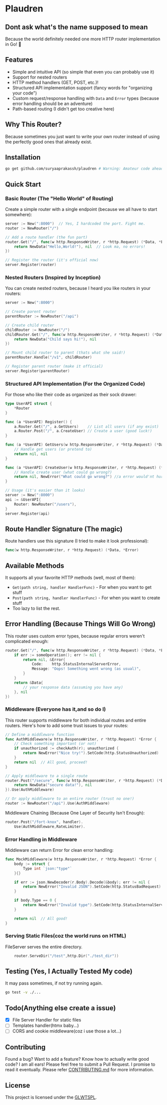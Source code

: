 # Plaudren

## Dont ask what's the name supposed to mean

Because the world definitely needed one more HTTP router implementation in Go! 🎉

## Features

- Simple and intuitive API (so simple that even you can probably use it)
- Support for nested routers
- HTTP method handlers (GET, POST, etc.)!
- Structured API implementation support (fancy words for "organizing your code")
- Custom request/response handling with `Data` and `Error` types (because error handling should be an adventure)
- Path-based routing (I didn't get too creative here)

## Why This Router?

Because sometimes you just want to write your own router instead of using the perfectly good ones that already exist.

## Installation

```bash
go get github.com/suryaaprakassh/plaudren # Warning: Amateur code ahead
```

## Quick Start

### Basic Router (The "Hello World" of Routing)

Create a simple router with a single endpoint (because we all have to start somewhere):

```go
server := New(":8000")  // Yes, I hardcoded the port. Fight me.
router := NewRouter("/")

// Add a route handler (the fun part)
router.Get("/", func(w http.ResponseWriter, r *http.Request) (*Data, *Error) {
    return NewData("Hello,World!"), nil  // Look ma, no errors!
})

// Register the router (it's official now)
server.Register(router)
```

### Nested Routers (Inspired by Inception)

You can create nested routers, because I heard you like routers in your routers:

```go
server := New(":8000")

// Create parent router
parentRouter := NewRouter("/api")

// Create child router
childRouter := NewRouter("/")
childRouter.Get("/", func(w http.ResponseWriter, r *http.Request) (*Data, *Error) {
    return NewData("Child says hi!"), nil
})

// Mount child router to parent (thats what she said!)
parentRouter.Handle("/v1", childRouter)

// Register parent router (make it official)
server.Register(parentRouter)
```

### Structured API Implementation (For the Organized Code)

For those who like their code as organized as their sock drawer:

```go
type UserAPI struct {
    *Router
}

func (a *UserAPI) Register() {
    a.Router.Get("/", a.GetUsers)    // List all users (if any exist)
    a.Router.Post("/", a.CreateUser) // Create a user (good luck!)
}

func (a *UserAPI) GetUsers(w http.ResponseWriter, r *http.Request) (*Data, *Error) {
    // Handle get users (or pretend to)
    return nil, nil
}

func (a *UserAPI) CreateUser(w http.ResponseWriter, r *http.Request) (*Data, *Error) {
    // Handle create user (what could go wrong?)
    return nil, NewError("What could go wrong?") //a error would'nt hurt though
}

// Usage (it's easier than it looks)
server := New(":8000")
api := &UserAPI{
    Router: NewRouter("/users"),
}
server.Register(api)
```

## Route Handler Signature (The magic)

Route handlers use this signature (I tried to make it look professional):

```go
func(w http.ResponseWriter, r *http.Request) (*Data, *Error)
```

## Available Methods

It supports all your favorite HTTP methods (well, most of them):

- `Get(path string, handler HandlerFunc)` - For when you want to get stuff
- `Post(path string, handler HandlerFunc)` - For when you want to create stuff
- Too lazy to list the rest.

## Error Handling (Because Things Will Go Wrong)

This router uses custom error types, because regular errors weren't complicated enough:

```go
router.Get("/", func(w http.ResponseWriter, r *http.Request) (*Data, *Error) {
    if err := someOperation(); err != nil {
        return nil, &Error{
            Code:    http.StatusInternalServerError,
            Message: "Oops! Something went wrong (as usual)",
        }
    }
    return &Data{
        // your response data (assuming you have any)
    }, nil
})
```

### Middleware (Everyone has it,and so do I)

This router supports middleware for both individual routes and entire routers. Here's how to add some trust issues to your routes:

```go
// Define a middleware function
func AuthMiddleware(w http.ResponseWriter, r *http.Request) *Error {
    // Check something important (or not)
    if unauthorized := checkAuth(r); unauthorized {
        return NewError("Nice try!").SetCode(http.StatusUnauthorized)
    }
    return nil  // All good, proceed!
}

// Apply middleware to a single route
router.Post("/secure", func(w http.ResponseWriter, r *http.Request) (*Data, *Error) {
    return NewData("secure data!"), nil
}).Use(AuthMiddleware)

// Or apply middleware to an entire router (trust no one!)
router := NewRouter("/api").Use(AuthMiddleware)
```

Middleware Chaining (Because One Layer of Security Isn't Enough):

```go
router.Post("/fort-knox", handler).
    Use(AuthMiddleware,RateLimiter).
```

### Error Handling in Middleware

Middleware can return Error for clean error handling:

```go
func MockMiddleware(w http.ResponseWriter, r *http.Request) *Error {
    body := struct {
        Type int `json:"type"`
    }{}

    if err := json.NewDecoder(r.Body).Decode(&body); err != nil {
        return NewError("Invalid JSON").SetCode(http.StatusBadRequest)
    }

    if body.Type == 0 {
        return NewError("Invalid type").SetCode(http.StatusInternalServerError)
    }

    return nil  // All good!
}
```

### Serving Static Files(coz the world runs on HTML)

FileServer serves the entire directory.

```go
    router.ServeDir("/test",http.Dir("./test_dir"))
```


## Testing (Yes, I Actually Tested My code)

It may pass sometimes, if not try running again.

```sh
go test -v ./...
```

## Todo(Anything else create a issue)
- [x] File Server Handler for static files
- [ ] Templates handler(htmx baby...)
- [ ] CORS and cookie middleware(coz i use those a lot...)

## Contributing

Found a bug? Want to add a feature? Know how to actually write good code? I am all ears! Please feel free to submit a Pull Request. I promise to read it eventually. Please refer [CONTRIBUTING.md](./CONTRIBUTING.md) for more information.

## License

This project is licensed under the [GLWTSPL](https://github.com/suryaaprakassh/plaudren/blob/main/LICENSE).
